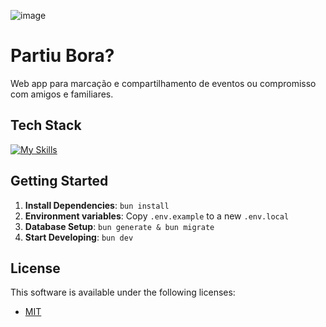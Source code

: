 <!--- # "Can be a image or a gift from the project pages" -->

![image](https://github.com/user-attachments/assets/fe338c4b-8963-41d4-8225-aae96b1c6d17)


# Partiu Bora?

Web app para marcação e compartilhamento de eventos ou compromisso com amigos e familiares.

## Tech Stack

<!--- # "Verify icons availability here https://github.com/tandpfun/skill-icons" -->

[![My Skills](https://skillicons.dev/icons?i=js,ts,nuxtjs,vue,tailwind,nodejs,sqlite)](https://skillicons.dev)

## Getting Started

1. **Install Dependencies**: `bun install`
3. **Environment variables**: Copy `.env.example` to a new `.env.local`
4. **Database Setup**: `bun generate & bun migrate`
5. **Start Developing**: `bun dev`

## License

This software is available under the following licenses:

- [MIT](https://rem.mit-license.org)
